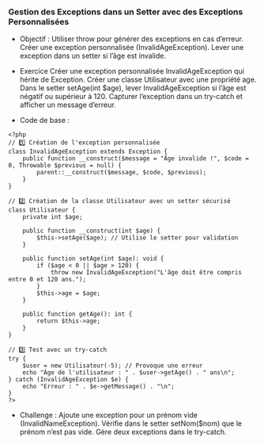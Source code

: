 ### Gestion des Exceptions dans un Setter avec des Exceptions Personnalisées
- Objectif :
    Utiliser throw pour générer des exceptions en cas d’erreur.
    Créer une exception personnalisée (InvalidAgeException).
    Lever une exception dans un setter si l’âge est invalide.
- Exercice
    Créer une exception personnalisée InvalidAgeException qui hérite de Exception.
    Créer une classe Utilisateur avec une propriété age.
    Dans le setter setAge(int $age), lever InvalidAgeException si l’âge est négatif ou supérieur à 120.
    Capturer l’exception dans un try-catch et afficher un message d’erreur.

- Code de base :
```
<?php
// 1️⃣ Création de l'exception personnalisée
class InvalidAgeException extends Exception {
    public function __construct($message = "Âge invalide !", $code = 0, Throwable $previous = null) {
        parent::__construct($message, $code, $previous);
    }
}

// 2️⃣ Création de la classe Utilisateur avec un setter sécurisé
class Utilisateur {
    private int $age;

    public function __construct(int $age) {
        $this->setAge($age); // Utilise le setter pour validation
    }

    public function setAge(int $age): void {
        if ($age < 0 || $age > 120) {
            throw new InvalidAgeException("L'âge doit être compris entre 0 et 120 ans.");
        }
        $this->age = $age;
    }

    public function getAge(): int {
        return $this->age;
    }
}

// 3️⃣ Test avec un try-catch
try {
    $user = new Utilisateur(-5); // Provoque une erreur
    echo "Âge de l'utilisateur : " . $user->getAge() . " ans\n";
} catch (InvalidAgeException $e) {
    echo "Erreur : " . $e->getMessage() . "\n";
}
?>

```



- Challenge :
    Ajoute une exception pour un prénom vide (InvalidNameException).
    Vérifie dans le setter setNom($nom) que le prénom n’est pas vide.
    Gère deux exceptions dans le try-catch.
